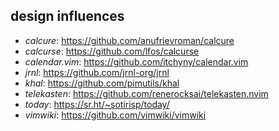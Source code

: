 ## design influences

* _calcure_: https://github.com/anufrievroman/calcure
* _calcurse_: https://github.com/lfos/calcurse
* _calendar.vim_: https://github.com/itchyny/calendar.vim
* _jrnl_: https://github.com/jrnl-org/jrnl
* _khal_: https://github.com/pimutils/khal
* _telekasten_: https://github.com/renerocksai/telekasten.nvim
* _today_: https://sr.ht/~sotirisp/today/
* _vimwiki_: https://github.com/vimwiki/vimwiki

